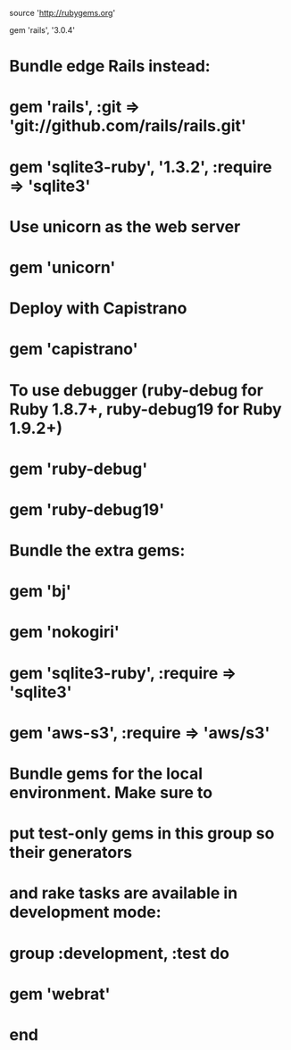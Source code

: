 source 'http://rubygems.org'

gem 'rails', '3.0.4'

# Bundle edge Rails instead:
# gem 'rails', :git => 'git://github.com/rails/rails.git'

# gem 'sqlite3-ruby', '1.3.2', :require => 'sqlite3'

# Use unicorn as the web server
# gem 'unicorn'

# Deploy with Capistrano
# gem 'capistrano'

# To use debugger (ruby-debug for Ruby 1.8.7+, ruby-debug19 for Ruby 1.9.2+)
# gem 'ruby-debug'
# gem 'ruby-debug19'

# Bundle the extra gems:
# gem 'bj'
# gem 'nokogiri'
# gem 'sqlite3-ruby', :require => 'sqlite3'
# gem 'aws-s3', :require => 'aws/s3'

# Bundle gems for the local environment. Make sure to
# put test-only gems in this group so their generators
# and rake tasks are available in development mode:
# group :development, :test do
#   gem 'webrat'
# end
